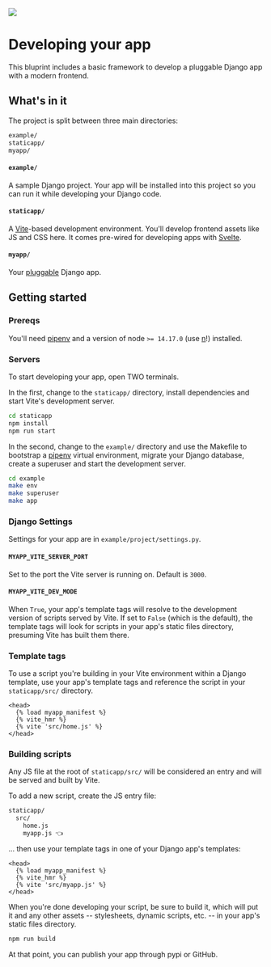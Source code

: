 ![](https://graphics.thomsonreuters.com/style-assets/images/logos/reuters-graphics-logo/svg/graphics-logo-color-dark.svg)

# Developing your app

This bluprint includes a basic framework to develop a pluggable Django app with a modern frontend.

## What's in it

The project is split between three main directories:

```bash
example/
staticapp/
myapp/
```

#### `example/`

A sample Django project. Your app will be installed into this project so you can run it while developing your Django code.

#### `staticapp/`

A [Vite](https://vitejs.dev/)-based development environment. You'll develop frontend assets like JS and CSS here. It comes pre-wired for developing apps with [Svelte](https://svelte.dev/).

#### `myapp/`

Your [pluggable](https://docs.djangoproject.com/en/4.1/intro/reusable-apps/) Django app.

## Getting started

### Prereqs

You'll need [pipenv](https://pipenv.pypa.io/en/latest/#install-pipenv-today) and a version of node `>= 14.17.0` (use [n](https://github.com/tj/n)!) installed.

### Servers

To start developing your app, open TWO terminals.

In the first, change to the `staticapp/` directory, install dependencies and start Vite's development server.

```bash
cd staticapp
npm install
npm run start
```

In the second, change to the `example/` directory and use the Makefile to bootstrap a [pipenv](https://pipenv.pypa.io/en/latest/) virtual environment, migrate your Django database, create a superuser and start the development server.

```bash
cd example
make env
make superuser
make app
```

### Django Settings

Settings for your app are in `example/project/settings.py`.

#### `MYAPP_VITE_SERVER_PORT`

Set to the port the Vite server is running on. Default is `3000`.

#### `MYAPP_VITE_DEV_MODE`

When `True`, your app's template tags will resolve to the development version of scripts served by Vite. If set to `False` (which is the default), the template tags will look for scripts in your app's static files directory, presuming Vite has built them there.

### Template tags

To use a script you're building in your Vite environment within a Django template, use your app's template tags and reference the script in your `staticapp/src/` directory.

```jinja
<head>
  {% load myapp_manifest %}
  {% vite_hmr %}
  {% vite 'src/home.js' %}
</head>
```

### Building scripts

Any JS file at the root of `staticapp/src/` will be considered an entry and will be served and built by Vite.

To add a new script, create the JS entry file:

```bash
staticapp/
  src/
    home.js
    myapp.js 👈
```

... then use your template tags in one of your Django app's templates:

```jinja
<head>
  {% load myapp_manifest %}
  {% vite_hmr %}
  {% vite 'src/myapp.js' %}
</head>
```

When you're done developing your script, be sure to build it, which will put it and any other assets -- stylesheets, dynamic scripts, etc. -- in your app's static files directory.

```bash
npm run build
```

At that point, you can publish your app through pypi or GitHub.
